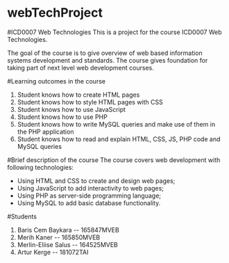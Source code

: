 # webTechProject

#ICD0007 Web Technologies
This is a project for the course ICD0007 Web Technologies.

The goal of the course is to give overview of web based information systems development and standards. The course gives foundation for taking part of next level web development courses.

#Learning outcomes in the course
1. Student knows how to create HTML pages 
2. Student knows how to style HTML pages with CSS 
3. Student knows how to use JavaScript 
4. Student knows how to use PHP 
5. Student knows how to write MySQL queries and make use of them in the PHP application
6. Student knows how to read and explain HTML, CSS, JS, PHP code and MySQL queries

#Brief description of the course
The course covers web development with following technologies: 
* Using HTML and CSS to create and design web pages; 
* Using JavaScript to add interactivity to web pages; 
* Using PHP as server-side programming language; 
* Using MySQL to add basic database functionality.

#Students
1. Baris Cem Baykara    -- 165847MVEB
2. Merih Kaner          -- 165850MVEB
3. Merlin-Eliise Salus  -- 164525MVEB
4. Artur Kerge          -- 181072TAI